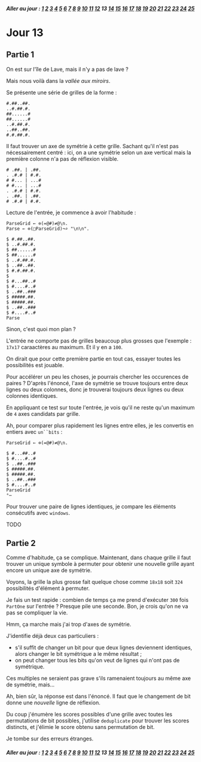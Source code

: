 ##### Aller au jour : [1](Jour%201) [2](Jour%202) [3](Jour%203) [4](Jour%204) [5](Jour%205) [6](Jour%206) [7](Jour%207) [8](Jour%208) [9](Jour%209) [10](Jour%2010) [11](Jour%2011) [12](Jour%2012) 13 [14](Jour%2014) [15](Jour%2015) [16](Jour%2016) [17](Jour%2017) [18](Jour%2018) [19](Jour%2019) [20](Jour%2020) [21](Jour%2021) [22](Jour%2022) [23](Jour%2023) [24](Jour%2024) [25](Jour%2025) 

# Jour 13

## Partie 1

On est sur l'île de Lave, mais il n'y a pas de lave ?

Mais nous voilà dans la _vallée aux miroirs_.

Se présente une série de grilles de la forme :

```no_run
#.##..##.
..#.##.#.
##......#
##......#
..#.##.#.
..##..##.
#.#.##.#.
```

Il faut trouver un axe de symétrie à cette grille. Sachant qu'il n'est pas nécessairement centré : ici, on a une symétrie selon un axe vertical mais la première colonne n'a pas de réflexion visible.

```no_run
# .##. | .##.
. .#.# | #.#.
# #... | ...#
# #... | ...#
. .#.# | #.#.
. .##. | .##.
# .#.# | #.#.
```

Lecture de l'entrée, je commence à avoir l'habitude :

```
ParseGrid ← ⊜(=@#)≠@\n.
Parse ← ⊜(□ParseGrid)¬⌕ "\n\n".

$ #.##..##.
$ ..#.##.#.
$ ##......#
$ ##......#
$ ..#.##.#.
$ ..##..##.
$ #.#.##.#.
$
$ #...##..#
$ #....#..#
$ ..##..###
$ #####.##.
$ #####.##.
$ ..##..###
$ #....#..#
Parse
```

Sinon, c'est quoi mon plan ?

L'entrée ne comporte pas de grilles beaucoup plus grosses que l'exemple : `17x17` caraactères au maximum. Et il y en a `100`.

On dirait que pour cette première partie en tout cas, essayer toutes les possibilités est jouable.

Pour accélérer un peu les choses, je pourrais chercher les occurences de paires ? D'après l'énoncé, l'axe de symétrie se trouve toujours entre deux lignes ou deux colonnes, donc je trouverai toujours deux lignes ou deux colonnes identiques.

En appliquant ce test sur toute l'entrée, je vois qu'il ne reste qu'un maximum de `4` axes candidats par grille.

Ah, pour comparer plus rapidement les lignes entre elles, je les convertis en entiers avec `un``bits` :

```
ParseGrid ← ⊜(=@#)≠@\n.

$ #...##..#
$ #....#..#
$ ..##..###
$ #####.##.
$ #####.##.
$ ..##..###
$ #....#..#
ParseGrid
°⋯
```

Pour trouver une paire de lignes identiques, je compare les éléments consécutifs avec `windows`.


TODO

## Partie 2

Comme d'habitude, ça se complique. Maintenant, dans chaque grille il faut trouver un unique symbole à permuter pour obtenir une nouvelle grille ayant encore un unique axe de symétrie.

Voyons, la grille la plus grosse fait quelque chose comme `18x18` soit `324` possibilités d'élément à permuter.

Je fais un test rapide : combien de temps ça me prend d'exécuter `300` fois `PartOne` sur l'entrée ? Presque pile une seconde. Bon, je crois qu'on ne va pas se compliquer la vie.

Hmm, ça marche mais j'ai trop d'axes de symétrie.

J'identifie déjà deux cas particuliers :
* s'il suffit de changer un bit pour que deux lignes deviennent identiques, alors changer le bit symétrique a le même résultat ;
* on peut changer tous les bits qu'on veut de lignes qui n'ont pas de symétrique.

Ces multiples ne seraient pas grave s'ils ramenaient toujours au même axe de symétrie, mais…

Ah, bien sûr, la réponse est dans l'énoncé. Il faut que le changement de bit donne une _nouvelle_ ligne de réflexion.

Du coup j'énumère les scores possibles d'une grille avec toutes les permutations de bit possibles, j'utilise `deduplicate` pour trouver les scores distincts, et j'élimie le score obtenu sans permutation de bit.

Je tombe sur des erreurs étranges.

##### Aller au jour : [1](Jour%201) [2](Jour%202) [3](Jour%203) [4](Jour%204) [5](Jour%205) [6](Jour%206) [7](Jour%207) [8](Jour%208) [9](Jour%209) [10](Jour%2010) [11](Jour%2011) [12](Jour%2012) 13 [14](Jour%2014) [15](Jour%2015) [16](Jour%2016) [17](Jour%2017) [18](Jour%2018) [19](Jour%2019) [20](Jour%2020) [21](Jour%2021) [22](Jour%2022) [23](Jour%2023) [24](Jour%2024) [25](Jour%2025) 
